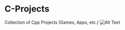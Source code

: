 # C-Projects
Collection of Cpp Projects (Games, Apps, etc.)
![Alt Text](https://media.giphy.com/media/zOvBKUUEERdNm/giphy.gif)

